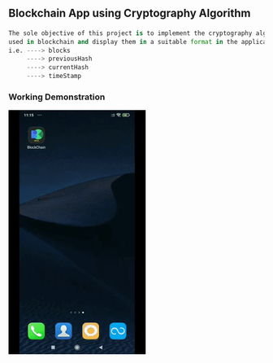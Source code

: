 ## Blockchain App using Cryptography Algorithm

```python
The sole objective of this project is to implement the cryptography algorithm 
used in blockchain and display them in a suitable format in the application. 
i.e. ----> blocks
     ----> previousHash
     ----> currentHash
     ----> timeStamp
```
### Working Demonstration
[![Working Demonstration](https://github.com/harshit2490/BlockchainApp/blob/master/overview.gif)](https://github.com/harshit2490/BlockchainApp/blob/master/overview.gif)

